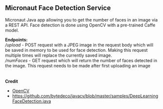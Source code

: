 ## Micronaut Face Detection Service

Micronaut Java app allowing you to get the number of faces in an image via a REST API. Face detection is done using OpenCV with a pre-trained Caffe model.

**Endpoints:**\
_/upload_ - POST request with a JPEG image in the request body which will be saved in memory to be used for face detection. Making this request multiple times will replace the currently saved image.\
_/numFaces_ - GET request which will return the number of faces detected in the image. This request needs to be made after first uploading an image
\
\
\
**Credit**
- [OpenCV](https://opencv.org)
- https://github.com/bytedeco/javacv/blob/master/samples/DeepLearningFaceDetection.java

